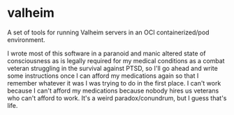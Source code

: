 # valheim
A set of tools for running Valheim servers in an OCI containerized/pod environment.

I wrote most of this software in a paranoid and manic altered state of consciousness as is legally required for my medical conditions as a combat veteran struggling in the survival against PTSD, so I'll go ahead and write some instructions once I can afford my medications again so that I remember whatever it was I was trying to do in the first place. I can't work because I can't afford my medications because nobody hires us veterans who can't afford to work. It's a weird paradox/conundrum, but I guess that's life.
